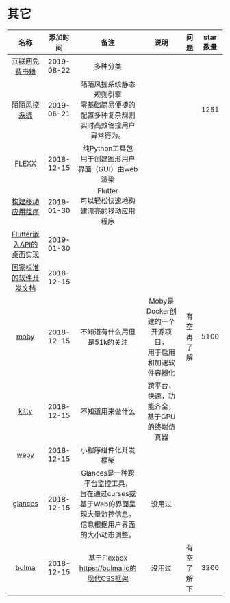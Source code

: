 # 其它

名称|添加时间|备注|说明|问题|star数量
:---:|:---:|:---:|:---:|:---:|:--:
[互联网免费书籍](https://github.com/ruanyf/free-books)|2019-08-22|多种分类|||
[陌陌风控系统](https://github.com/momosecurity/aswan)|2019-06-21|陌陌风控系统静态规则引擎<br>零基础简易便捷的配置多种复杂规则<br>实时高效管控用户异常行为。|||1251
[FLEXX](https://github.com/flexxui/flexx)|2018-12-15|纯Python工具包<br>用于创建图形用户界面（GUI）由web渲染|||
[构建移动应用程序](https://github.com/flutter/flutter)|2019-01-30|Flutter<br>可以轻松快速地构建漂亮的移动应用程序|||
[Flutter嵌入API的桌面实现](https://github.com/google/flutter-desktop-embedding)|2019-01-30||||
[国家标准的软件开发文档](https://github.com/GZzzhsmart/development-document)|2018-12-15||||
[moby](https://github.com/moby/moby)|2018-12-15|不知道有什么用但是51k的关注|Moby是Docker创建的一个开源项目，<br>用于启用和加速软件容器化|有空再了解|5100
[kitty](https://github.com/kovidgoyal/kitty)|2018-12-15|不知道用来做什么|跨平台，快速，功能齐全，基于GPU的终端仿真器||
[wepy](https://github.com/Tencent/wepy)|2018-12-15|小程序组件化开发框架|||
[glances](https://github.com/nicolargo/glances)|2018-12-15|Glances是一种跨平台监控工具，<br>旨在通过curses或 基于Web的界面呈现大量监控信息。<br>信息根据用户界面的大小动态调整。|没用过||
[bulma](https://github.com/jgthms/bulma)|2018-12-15|基于Flexbox https://bulma.io的现代CSS框架|没用过|有空了解下|3200



